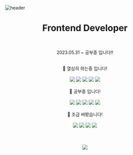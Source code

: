 ![header](https://capsule-render.vercel.app/api?type=waving&color=auto&height=250&section=header&text=👶&fontSize=70&animation=fadeIn)
<div align=center>
  <h1>Frontend Developer</h1>
</div>
<br>

<p align=center>2023.05.31 ~ 공부중 입니다!!</p>
<br>

<div align=center>
  <span>💪 열심히 하는중 입니다! </span> 
  <br>
  <br>
  <span><img src="https://img.shields.io/badge/HTML5-E34F26?style=flat&logo=HTML5&logoColor=white" /></span>
  <span><img src="https://img.shields.io/badge/CSS-1572B6?style=flat&logo=css3&logoColor=white" /></span>
  <span><img src="https://img.shields.io/badge/Java script-F7DF1E?style=flat&logo=javascript&logoColor=white" /></span>
  <span><img src="https://img.shields.io/badge/React-61DAFB?style=flat&logo=react&logoColor=white" /></span>
  <span><img src="https://img.shields.io/badge/Three.js-000000?style=flat&logo=threedotjs&logoColor=white" /></span>
</div>
<br>
<div align=center>
  <span>👏 공부중 입니다! </span> 
  <br>
  <br>
  <span><img src="https://img.shields.io/badge/Typescript-3178C6?style=flat&logo=typescript&logoColor=white" /></span>
  <span><img src="https://img.shields.io/badge/Node.js-339933?style=flat&logo=nodedotjs&logoColor=white" /></span>
  <span><img src="https://img.shields.io/badge/Vue-4FC08D?style=flat&logo=vuedotjs&logoColor=white" /></span>
  <span><img src="https://img.shields.io/badge/Mysql-4479A1?style=flat&logo=mysql&logoColor=white" /></span>
  <span><img src="https://img.shields.io/badge/React Native-61DAFB?style=flat&logo=react&logoColor=white" /></span>
</div>
<br>
<div align=center>
  <span>👶 조금 써봤습니다! </span> 
  <br>
  <br>
  <span><img src="https://img.shields.io/badge/Figma-F24E1E?style=flat&logo=figma&logoColor=white" /></span>
  <span><img src="https://img.shields.io/badge/Illustrator-FF9A00?style=flat&logo=adobeillustrator&logoColor=white" /></span>
  <span><img src="https://img.shields.io/badge/Photoshop-31A8FF?style=flat&logo=adobephotoshop&logoColor=white" /></span>
  <span><img src="https://img.shields.io/badge/Blender-E87D0D?style=flat&logo=blender&logoColor=white" /></span>
</div>
<br>
<br>
<br>
<div align=center>
  <img src="https://github-readme-stats.vercel.app/api/top-langs/?username=CuteSungMin&layout=compact"><br><br>
</div>


